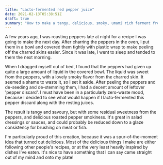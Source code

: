 ```yaml
---
title: "Lacto-fermented red pepper juice"
date: 2021-02-13T05:38:51Z
draft: true
summary: "How to make a tangy, delicious, smoky, umami rich ferment from red peppers"
---
```


A few years ago, I was roasting peppers late at night for a recipe I was going to make the next day.
After charring the peppers in the oven, I put them in a bowl and covered them tightly with plastic wrap to make peeling
off the charred skins easier. Since it was late, I went to sleep and tended to them the next morning.

When I dragged myself out of bed, I found that the peppers had given up quite a large amount of liquid in the covered
bowl.
The liquid was sweet from the peppers, with a lovely smoky flavor from the charred skin.
It seemed a shame to waste it, so I set it aside.
After peeling the peppers and de-seeding and de-stemming them, I had a decent amount of leftover 'pepper discard'.
I must have been in a particularly zero-waste mood, because I decided to see what would happen if I lacto-fermented
this pepper discard along with the resting juices.

The result is tangy and savoury, but with some residual sweetness from the peppers, and delicious roasted pepper
smokiness. It's great in salad dressings or sauces, and could probably be reduced down to a glaze consistency for
brushing on meat or fish.

I'm particularly proud of this creation, because it was a spur-of-the-moment idea that turned out delicious.
Most of the delicious things I make are either following other people's recipes, or at the very least heavily inspired
by dishes I've eaten. It's nice to have something that I can say came straight out of my mind and onto my plate!

